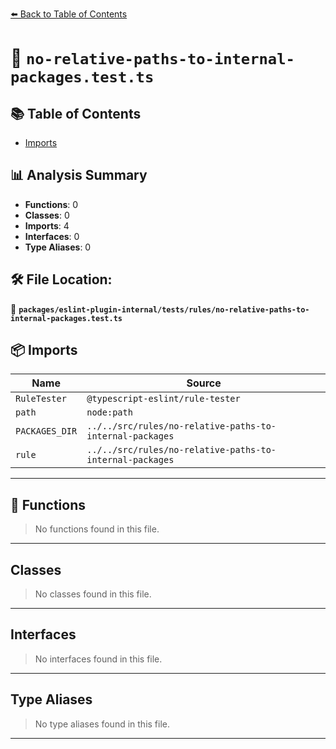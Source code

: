 [⬅️ Back to Table of Contents](../../../../index.md)

# 📄 `no-relative-paths-to-internal-packages.test.ts`

## 📚 Table of Contents

- [Imports](#imports)

## 📊 Analysis Summary

- **Functions**: 0
- **Classes**: 0
- **Imports**: 4
- **Interfaces**: 0
- **Type Aliases**: 0

## 🛠️ File Location:
📂 **`packages/eslint-plugin-internal/tests/rules/no-relative-paths-to-internal-packages.test.ts`**

## 📦 Imports

| Name | Source |
|------|--------|
| `RuleTester` | `@typescript-eslint/rule-tester` |
| `path` | `node:path` |
| `PACKAGES_DIR` | `../../src/rules/no-relative-paths-to-internal-packages` |
| `rule` | `../../src/rules/no-relative-paths-to-internal-packages` |


---

## 🔧 Functions

> No functions found in this file.


---

## Classes

> No classes found in this file.


---

## Interfaces

> No interfaces found in this file.


---

## Type Aliases

> No type aliases found in this file.


---